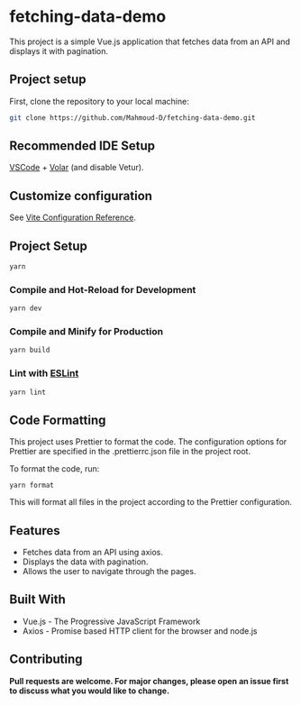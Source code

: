 # fetching-data-demo


This project is a simple Vue.js application that fetches data from an API and displays it with pagination.

## Project setup

First, clone the repository to your local machine:

```bash
git clone https://github.com/Mahmoud-D/fetching-data-demo.git
```
## Recommended IDE Setup

[VSCode](https://code.visualstudio.com/) + [Volar](https://marketplace.visualstudio.com/items?itemName=Vue.volar) (and disable Vetur).

## Customize configuration

See [Vite Configuration Reference](https://vitejs.dev/config/).

## Project Setup

```sh
yarn
```

### Compile and Hot-Reload for Development

```sh
yarn dev
```

### Compile and Minify for Production

```sh
yarn build
```

### Lint with [ESLint](https://eslint.org/)

```sh
yarn lint
```
## Code Formatting
This project uses Prettier to format the code. The configuration options for Prettier are specified in the .prettierrc.json file in the project root.

To format the code, run:
``` 
yarn format
```
This will format all files in the project according to the Prettier configuration.
## Features
- Fetches data from an API using axios.
- Displays the data with pagination.
- Allows the user to navigate through the pages.
## Built With
- Vue.js - The Progressive JavaScript Framework
- Axios - Promise based HTTP client for the browser and node.js
## Contributing
**Pull requests are welcome. For major changes, please open an issue first to discuss what you would like to change.**


